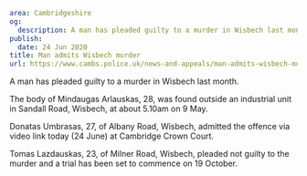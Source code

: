 ```yaml
area: Cambridgeshire
og:
  description: A man has pleaded guilty to a murder in Wisbech last month.
publish:
  date: 24 Jun 2020
title: Man admits Wisbech murder
url: https://www.cambs.police.uk/news-and-appeals/man-admits-wisbech-murder
```

A man has pleaded guilty to a murder in Wisbech last month.

The body of Mindaugas Arlauskas, 28, was found outside an industrial unit in Sandall Road, Wisbech, at about 5.10am on 9 May.

Donatas Umbrasas, 27, of Albany Road, Wisbech, admitted the offence via video link today (24 June) at Cambridge Crown Court.

Tomas Lazdauskas, 23, of Milner Road, Wisbech, pleaded not guilty to the murder and a trial has been set to commence on 19 October.

